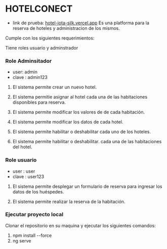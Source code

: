 # HOTELCONECT
* link de prueba:  [hotel-iota-silk.vercel.app](https://hotel-iota-silk.vercel.app/)
Es una platforma para la reserva de hoteles y administracion de los mismos.

Cumple con los siguientes requerimientos:

Tiene roles usuario y adminstrador

### Role Adminsitador

* user: admin
* clave : admin123

1. El sistema  permite crear un nuevo hotel.

2. El sistema permitie asignar al hotel cada una
de las habitaciones disponibles para reserva.

3. El sistema permite modificar los valores de de
cada habitación.

4. El sistema permite modificar los datos de cada
hotel.

5. El sistema permite habilitar o deshabilitar
cada uno de los hoteles.

6. El sistema permite habilitar o deshabilitar.
cada una de las habitaciones del hotel.

### Role usuario

* user : user
* clave : user123

1. El sistema permite desplegar un formulario de
reserva para ingresar los datos de los huéspedes.

2. El sistema permite realizar la reserva de la
habitación.

### Ejecutar proyecto local
Clonar el repositorio en su maquina y ejecutar los siguientes comandos:

1. npm install --force
2. ng serve
